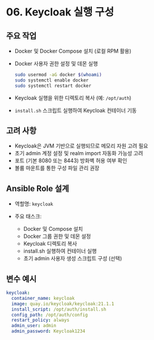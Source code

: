 # 06. Keycloak 실행 구성

## 주요 작업

* Docker 및 Docker Compose 설치 (로컬 RPM 활용)
* Docker 사용자 권한 설정 및 데몬 실행

  ```bash
  sudo usermod -aG docker $(whoami)
  sudo systemctl enable docker
  sudo systemctl restart docker
  ```
* Keycloak 실행을 위한 디렉토리 복사 (예: `/opt/auth`)
* `install.sh` 스크립트 실행하여 Keycloak 컨테이너 기동

## 고려 사항

* Keycloak은 JVM 기반으로 실행되므로 메모리 자원 고려 필요
* 초기 admin 계정 설정 및 realm import 자동화 가능성 고려
* 포트 (기본 8080 또는 8443) 방화벽 허용 여부 확인
* 볼륨 마운트를 통한 구성 파일 관리 권장

## Ansible Role 설계

* 역할명: `keycloak`
* 주요 태스크:

  * Docker 및 Compose 설치
  * Docker 그룹 권한 및 데몬 설정
  * Keycloak 디렉토리 복사
  * install.sh 실행하여 컨테이너 실행
  * 초기 admin 사용자 생성 스크립트 구성 (선택)

## 변수 예시

```yaml
keycloak:
  container_name: keycloak
  image: quay.io/keycloak/keycloak:21.1.1
  install_script: /opt/auth/install.sh
  config_path: /opt/auth/config
  restart_policy: always
  admin_user: admin
  admin_password: Keycloak1234
```
